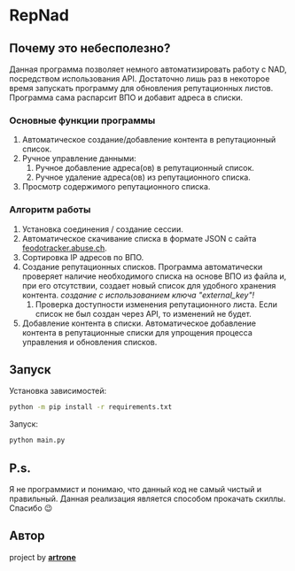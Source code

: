 # RepNad

## Почему это небесполезно?

Данная программа позволяет немного автоматизировать работу с NAD, посредством использования API.
Достаточно лишь раз в некоторое время запускать программу для обновления репутационных листов. Программа сама распарсит ВПО и добавит адреса в списки.

### Основные функции программы

1. Автоматическое создание/добавление контента в репутационный список.
2. Ручное управление данными:
    1. Ручное добавление адреса(ов) в репутационный список.
    2. Ручное удаление адреса(ов) из репутационного списка.
3. Просмотр содержимого репутационного списка.

### Алгоритм работы

1. Установка соединения / создание сессии.
2. Автоматическое скачивание списка в формате JSON с сайта [feodotracker.abuse.ch](feodotracker.abuse.ch).
3. Сортировка IP адресов по ВПО.
4. Создание репутационных списков. Программа автоматически проверяет наличие необходимого списка на основе ВПО из файла и, при его отсутствии, создает новый список для удобного хранения контента. *создание с использованием ключа "external_key"!*
    1. Проверка доступности изменения репутационного листа. Если список не был создан через API, то изменений не будет.
5. Добавление контента в списки. Автоматическое добавление контента в репутационные списки для упрощения процесса управления и обновления списков.

## Запуск

Установка зависимостей:

```bash
python -m pip install -r requirements.txt
```

Запуск:

```bash
python main.py
```

## P.s.

Я не программист и понимаю, что данный код не самый чистый и правильный. Данная реализация является способом прокачать скиллы. Спасибо 😉

## Автор

project by [**artrone**](https://github.com/artroneee)